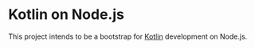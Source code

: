 Kotlin on Node.js
=================

This project intends to be a bootstrap for [Kotlin](http://kotlinlang.org) development on Node.js.
